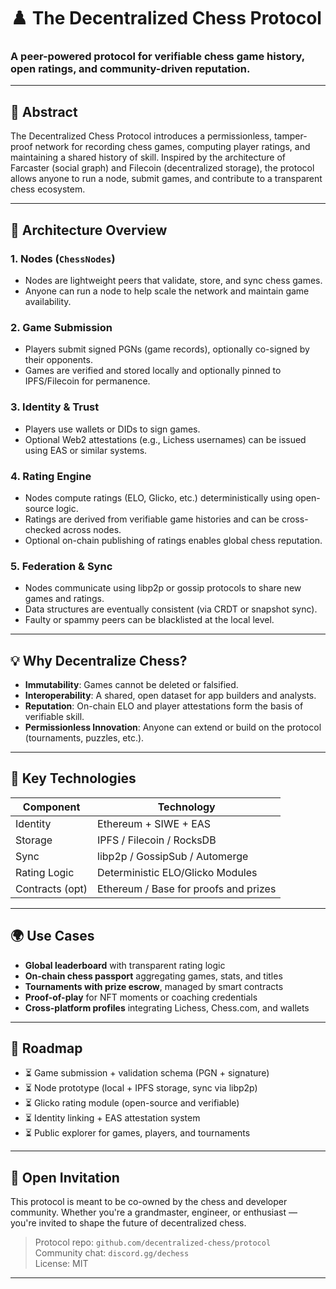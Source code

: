 # ♟️ The Decentralized Chess Protocol

### A peer-powered protocol for verifiable chess game history, open ratings, and community-driven reputation.

---

## 🎯 Abstract

The Decentralized Chess Protocol introduces a permissionless, tamper-proof network for recording chess games, computing player ratings, and maintaining a shared history of skill. Inspired by the architecture of Farcaster (social graph) and Filecoin (decentralized storage), the protocol allows anyone to run a node, submit games, and contribute to a transparent chess ecosystem.

---

## 🧱 Architecture Overview

### 1. Nodes (`ChessNodes`)

- Nodes are lightweight peers that validate, store, and sync chess games.
- Anyone can run a node to help scale the network and maintain game availability.

### 2. Game Submission

- Players submit signed PGNs (game records), optionally co-signed by their opponents.
- Games are verified and stored locally and optionally pinned to IPFS/Filecoin for permanence.

### 3. Identity & Trust

- Players use wallets or DIDs to sign games.
- Optional Web2 attestations (e.g., Lichess usernames) can be issued using EAS or similar systems.

### 4. Rating Engine

- Nodes compute ratings (ELO, Glicko, etc.) deterministically using open-source logic.
- Ratings are derived from verifiable game histories and can be cross-checked across nodes.
- Optional on-chain publishing of ratings enables global chess reputation.

### 5. Federation & Sync

- Nodes communicate using libp2p or gossip protocols to share new games and ratings.
- Data structures are eventually consistent (via CRDT or snapshot sync).
- Faulty or spammy peers can be blacklisted at the local level.

---

## 💡 Why Decentralize Chess?

- **Immutability**: Games cannot be deleted or falsified.
- **Interoperability**: A shared, open dataset for app builders and analysts.
- **Reputation**: On-chain ELO and player attestations form the basis of verifiable skill.
- **Permissionless Innovation**: Anyone can extend or build on the protocol (tournaments, puzzles, etc.).

---

## 🔧 Key Technologies

| Component       | Technology                            |
| --------------- | ------------------------------------- |
| Identity        | Ethereum + SIWE + EAS                 |
| Storage         | IPFS / Filecoin / RocksDB             |
| Sync            | libp2p / GossipSub / Automerge        |
| Rating Logic    | Deterministic ELO/Glicko Modules      |
| Contracts (opt) | Ethereum / Base for proofs and prizes |

---

## 🌍 Use Cases

- **Global leaderboard** with transparent rating logic
- **On-chain chess passport** aggregating games, stats, and titles
- **Tournaments with prize escrow**, managed by smart contracts
- **Proof-of-play** for NFT moments or coaching credentials
- **Cross-platform profiles** integrating Lichess, Chess.com, and wallets

---

## 🚧 Roadmap

- ⏳ Game submission + validation schema (PGN + signature)
- ⏳ Node prototype (local + IPFS storage, sync via libp2p)
- ⏳ Glicko rating module (open-source and verifiable)
- ⏳ Identity linking + EAS attestation system
- ⏳ Public explorer for games, players, and tournaments

---

## 🤝 Open Invitation

This protocol is meant to be co-owned by the chess and developer community. Whether you're a grandmaster, engineer, or enthusiast — you're invited to shape the future of decentralized chess.

> Protocol repo: `github.com/decentralized-chess/protocol`  
> Community chat: `discord.gg/dechess`  
> License: MIT

---
